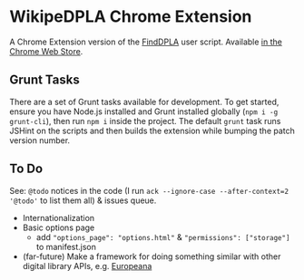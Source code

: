 # WikipeDPLA Chrome Extension

A Chrome Extension version of the [FindDPLA](https://en.wikipedia.org/wiki/Wikipedia:TWL/FindDPLA) user script. Available [in the Chrome Web Store](https://chrome.google.com/webstore/detail/wikipedpla/jeblaajgenlcpcfhmgdhdeehjfbfhmml).

## Grunt Tasks

There are a set of Grunt tasks available for development. To get started, ensure you have Node.js installed and Grunt installed globally (`npm i -g grunt-cli`), then run `npm i` inside the project. The default `grunt` task runs JSHint on the scripts and then builds the extension while bumping the patch version number.

## To Do

See: `@todo` notices in the code (I run `ack --ignore-case --after-context=2 '@todo'` to list them all) & issues queue.

- Internationalization
- Basic options page
    + add `"options_page": "options.html"` & `"permissions": ["storage"]` to manifest.json
- (far-future) Make a framework for doing something similar with other digital library APIs, e.g. [Europeana](http://labs.europeana.eu/api/)

